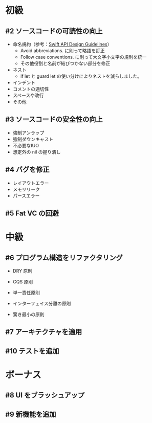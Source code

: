 
# 初級

## #2 ソースコードの可読性の向上
- 命名規約（参考：[Swift API Design Guidelines](https://swift.org/documentation/api-design-guidelines/)）
    - Avoid abbreviations. に則って略語を訂正
    - Follow case conventions. に則って大文字小文字の規則を統一
    - その他役割と名前が結びつかない部分を修正
- ネスト
    - if let と guard let の使い分けによりネストを減らしました。
- インデント
- コメントの適切性
- スペースや改行
- その他

## #3 ソースコードの安全性の向上

- 強制アンラップ
- 強制ダウンキャスト
- 不必要なIUO
- 想定外の nil の握り潰し
  
## #4 バグを修正
- レイアウトエラー
- メモリリーク
- パースエラー

## #5 Fat VC の回避

  

# 中級

## #6 プログラム構造をリファクタリング

- DRY 原則

- CQS 原則

- 単一責任原則

- インターフェイス分離の原則

- 驚き最小の原則

  

## #7 アーキテクチャを適用

  

## #10 テストを追加

  

# ボーナス

## #8 UI をブラッシュアップ

## #9 新機能を追加
